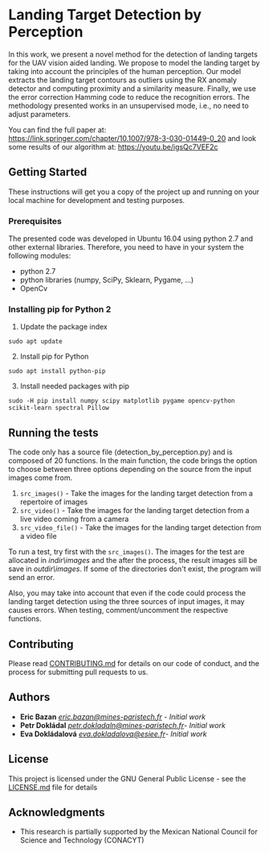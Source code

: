 # Landing Target Detection by Perception

In this work, we present a novel method for the detection of landing targets for the UAV vision aided landing. We propose to model the landing target by taking into account the principles of the human perception. Our model extracts the landing target contours as outliers using the RX anomaly detector and computing proximity and a similarity measure. Finally, we use the error correction Hamming code to reduce the recognition errors. The methodology presented works in an unsupervised mode, i.e., no need to adjust parameters. 

You can find the full paper at: https://link.springer.com/chapter/10.1007/978-3-030-01449-0_20
and look some results of our algorithm at: https://youtu.be/igsQc7VEF2c


## Getting Started

These instructions will get you a copy of the project up and running on your local machine for development and testing purposes. 

### Prerequisites

The presented code was developed in Ubuntu 16.04 using python 2.7 and other external libraries. Therefore, you need to have in your system the following modules:

* python 2.7
* python libraries (numpy, SciPy, Sklearn, Pygame, ...)
* OpenCv

### Installing pip for Python 2

1. Update the package index
```console
sudo apt update
```
2. Install pip for Python
```console
sudo apt install python-pip
```
3. Install needed packages with pip
```console
sudo -H pip install numpy scipy matplotlib pygame opencv-python scikit-learn spectral Pillow 
```

## Running the tests
The code only has a source file (detection_by_perception.py) and is composed of 20 functions. In the main function, the code brings the option to choose between three options depending on the source from the input images come from. 

1. `src_images()` - Take the images for the landing target detection from a repertoire of images 
2. `src_video()` - Take the images for the landing target detection from a live video coming from a camera 
3. `src_video_file()` - Take the images for the landing target detection from a video file

To run a test, try first with the `src_images()`. The images for the test are allocated in *indir\images* and the after the process, the result images sill be save in *outdir\images*. If some of the directories don't exist, the program will send an error.

Also, you may take into account that even if the code could process the landing target detection using the three sources of input images, it may causes errors. When testing, comment/uncomment the respective functions. 

## Contributing

Please read [CONTRIBUTING.md](CONTRIBUTING.md) for details on our code of conduct, and the process for submitting pull requests to us.

## Authors

* **Eric Bazan** *<eric.bazan@mines-paristech.fr>* - *Initial work*
* **Petr Dokládal** *<petr.dokladaln@mines-paristech.fr>*- *Initial work* 
* **Eva Dokládalová** *<eva.dokladalova@esiee.fr>*- *Initial work* 

## License

This project is licensed under the GNU General Public License - see the [LICENSE.md](LICENSE.md) file for details

## Acknowledgments

* This research is partially supported by the Mexican National Council for Science and Technology (CONACYT)

